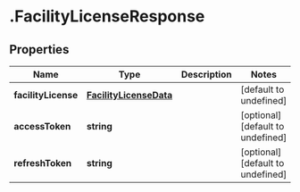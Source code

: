 # .FacilityLicenseResponse

## Properties

Name | Type | Description | Notes
------------ | ------------- | ------------- | -------------
**facilityLicense** | [**FacilityLicenseData**](FacilityLicenseData.md) |  | [default to undefined]
**accessToken** | **string** |  | [optional] [default to undefined]
**refreshToken** | **string** |  | [optional] [default to undefined]

